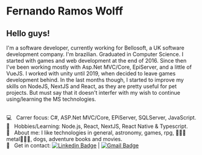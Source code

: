
# Fernando Ramos Wolff

## Hello guys!
I'm a software developer, currently working for Bellosoft, a UK software development company. 
I'm brazilian. Graduated in Computer Science. I started with games and web development at the end of 2016. Since then I've been working mostly with Asp.Net MVC/Core, EpiServer, and a little of VueJS. I worked with unity until 2019, when decided to leave games development behind.
In the last months though, I started to improve my skills on NodeJS, NextJS and React, as they are pretty useful for pet projects. But must say that it doesn't interfer with my wish to continue using/learning the MS technologies.

 <br/> :computer: &nbsp; Carrer focus: C#, ASP.Net MVC/Core, EPiServer, SQLServer, JavaScript.
 <br/> :book: &nbsp; Hobbies/Learning: Node.js, React, NextJS, React Native & Typescript.
 <br/> 💬  &nbsp; About me: I like technologies in general, astronomy, games, rpg, :metal::skull::metal:metal:metal::skull::metal:, dogs, adventure books and movies.
 <br/> :email: &nbsp; Get in contact: [![Linkedin Badge](https://img.shields.io/badge/-FernandoWolff-blue?style=flat-square&logo=Linkedin&logoColor=white&link=https://www.linkedin.com/in/fernando-ramos-wolff-ba9638a8/)](https://www.linkedin.com/in/fernando-ramos-wolff-ba9638a8/) 
| 
[![Gmail Badge](https://img.shields.io/badge/-fernandowolffdev@gmail.com-c14438?style=flat-square&logo=Gmail&logoColor=white&link=mailto:fernandowolffdev@gmail.com)](mailto:fernandowolffdev@gmail.com)

